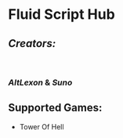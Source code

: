 # Fluid Script Hub

## ***Creators:***

<br>

### *AltLexon* & *Suno*

## Supported Games:

+ Tower Of Hell